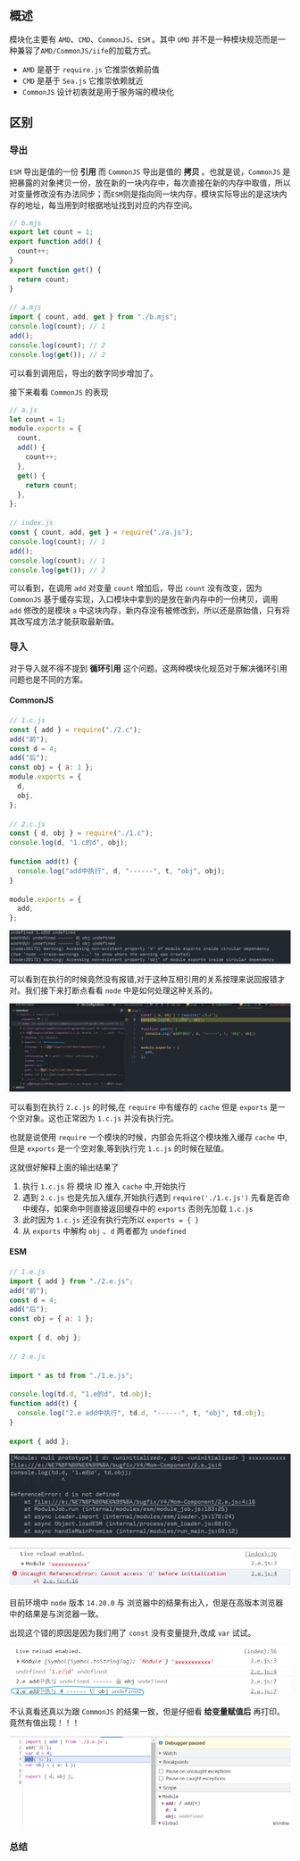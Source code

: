 ## 概述

模块化主要有 `AMD`、`CMD`、`CommonJS`、`ESM` 。其中 `UMD` 并不是一种模块规范而是一种兼容了`AMD/CommonJS/iife`的加载方式。

- `AMD` 是基于 `require.js` 它推崇依赖前值
- `CMD` 是基于 `Sea.js` 它推崇依赖就近
- `CommonJS` 设计初衷就是用于服务端的模块化

## 区别

### 导出

`ESM` 导出是值的一份 **引用** 而 `CommonJS` 导出是值的 **拷贝** 。也就是说，`CommonJS` 是把暴露的对象拷贝一份，放在新的一块内存中，每次直接在新的内存中取值，所以对变量修改没有办法同步；而`ESM`则是指向同一块内存，模块实际导出的是这块内存的地址，每当用到时根据地址找到对应的内存空间。

```js
// b.mjs
export let count = 1;
export function add() {
  count++;
}
export function get() {
  return count;
}

// a.mjs
import { count, add, get } from "./b.mjs";
console.log(count); // 1
add();
console.log(count); // 2
console.log(get()); // 2
```

可以看到调用后，导出的数字同步增加了。

接下来看看 `CommonJS` 的表现

```js
// a.js
let count = 1;
module.exports = {
  count,
  add() {
    count++;
  },
  get() {
    return count;
  },
};

// index.js
const { count, add, get } = require("./a.js");
console.log(count); // 1
add();
console.log(count); // 1
console.log(get()); // 2
```

可以看到，在调用 `add` 对变量 `count` 增加后，导出 `count` 没有改变，因为 `CommonJS` 基于缓存实现，入口模块中拿到的是放在新内存中的一份拷贝，调用 `add` 修改的是模块 `a` 中这块内存，新内存没有被修改到，所以还是原始值，只有将其改写成方法才能获取最新值。

### 导入

对于导入就不得不提到 **循环引用** 这个问题。这两种模块化规范对于解决循环引用问题也是不同的方案。

#### CommonJS

```js
// 1.c.js
const { add } = require("./2.c");
add("前");
const d = 4;
add("后");
const obj = { a: 1 };
module.exports = {
  d,
  obj,
};

// 2.c.js
const { d, obj } = require("./1.c");
console.log(d, "1.c的d", obj);

function add(t) {
  console.log("add中执行", d, "------", t, "obj", obj);
}

module.exports = {
  add,
};
```

![执行结果](../../sources/imgs/commonjs.png)

可以看到在执行的时候竟然没有报错,对于这种互相引用的关系按理来说回报错才对。我们接下来打断点看看 `node` 中是如何处理这种关系的。

![debugger](../../sources/imgs/2.png)

可以看到在执行 `2.c.js` 的时候,在 `require` 中有缓存的 `cache` 但是 `exports` 是一个空对象。这也正常因为 `1.c.js` 并没有执行完。

也就是说使用 `require` 一个模块的时候，内部会先将这个模块推入缓存 `cache` 中,但是 `exports` 是一个空对象,等到执行完 `1.c.js` 的时候在赋值。

这就很好解释上面的输出结果了

1. 执行 `1.c.js` 将 模块 ID 推入 `cache` 中,开始执行
2. 遇到 `2.c.js` 也是先加入缓存,开始执行遇到 `require('./1.c.js')` 先看是否命中缓存，如果命中则直接返回缓存中的 `exports` 否则先加载 `1.c.js`
3. 此时因为 `1.c.js` 还没有执行完所以 `exports = { }`
4. 从 `exports` 中解构 `obj` 、`d` 两者都为 `undefined`

<el-divider />

#### ESM

```js
// 1.e.js
import { add } from "./2.e.js";
add("前");
const d = 4;
add("后");
const obj = { a: 1 };

export { d, obj };

// 2.e.js

import * as td from "./1.e.js";

console.log(td.d, "1.e的d", td.obj);
function add(t) {
  console.log("2.e add中执行", td.d, "------", t, "obj", td.obj);
}

export { add };
```

![node中的执行结果](../../sources/imgs/3.png)

![浏览器中的执行结果](../../sources/imgs/4.png)

目前环境中 `node` 版本 `14.20.0` 与 浏览器中的结果有出入，但是在高版本浏览器中的结果是与浏览器一致。

出现这个错的原因是因为我们用了 `const` 没有变量提升,改成 `var` 试试。

![更改成var](../../sources/imgs/5.png)

不认真看还真以为跟 `CommonJS` 的结果一致，但是仔细看 **给变量赋值后** 再打印。竟然有值出现！！！

![浏览器中调试](../../sources/imgs/6.png)

### 总结
